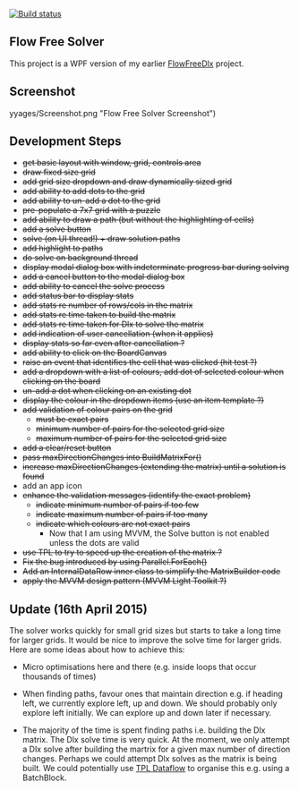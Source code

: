 [![Build status](https://ci.appveyor.com/api/projects/status/xku8l63dxt24owk4/branch/master?svg=true)](https://ci.appveyor.com/project/taylorjg/flowfreesolverwpf/branch/master)

## Flow Free Solver

This project is a WPF version of my earlier [FlowFreeDlx](https://github.com/taylorjg/FlowFreeDlx "FlowFreeDlx") project.

## Screenshot
yyages/Screenshot.png "Flow Free Solver Screenshot")

## Development Steps

* ~~get basic layout with window, grid, controls area~~
* ~~draw fixed size grid~~
* ~~add grid size dropdown and draw dynamically sized grid~~
* ~~add ability to add dots to the grid~~
* ~~add ability to un-add a dot to the grid~~
* ~~pre-populate a 7x7 grid with a puzzle~~
* ~~add ability to draw a path (but without the highlighting of cells)~~
* ~~add a solve button~~
* ~~solve (on UI thread!) + draw solution paths~~
* ~~add highlight to paths~~
* ~~do solve on background thread~~
* ~~display modal dialog box with indeterminate progress bar during solving~~
* ~~add a cancel button to the modal dialog box~~
* ~~add ability to cancel the solve process~~
* ~~add status bar to display stats~~
* ~~add stats re number of rows/cols in the matrix~~
* ~~add stats re time taken to build the matrix~~
* ~~add stats re time taken for Dlx to solve the matrix~~
* ~~add indication of user cancellation (when it applies)~~
* ~~display stats so far even after cancellation ?~~
* ~~add ability to click on the BoardCanvas~~
* ~~raise an event that identifies the cell that was clicked (hit test ?)~~
* ~~add a dropdown with a list of colours, add dot of selected colour when clicking on the board~~
* ~~un-add a dot when clicking on an existing dot~~
* ~~display the colour in the dropdown items (use an item template ?)~~
* ~~add validation of colour pairs on the grid~~
    * ~~must be exact pairs~~
    * ~~minimum number of pairs for the selected grid size~~
    * ~~maximum number of pairs for the selected grid size~~
* ~~add a clear/reset button~~
* ~~pass maxDirectionChanges into BuildMatrixFor()~~
* ~~increase maxDirectionChanges (extending the matrix) until a solution is found~~
* add an app icon
* ~~enhance the validation messages (identify the exact problem)~~
    * ~~indicate minimum number of pairs if too few~~
    * ~~indicate maximum number of pairs if too many~~
    * ~~indicate which colours are not exact pairs~~
        * Now that I am using MVVM, the Solve button is not enabled unless the dots are valid
* ~~use TPL to try to speed up the creation of the matrix ?~~
* ~~Fix the bug introduced by using Parallel.ForEach()~~
* ~~Add an InternalDataRow inner class to simplify the MatrixBuilder code~~
* ~~apply the MVVM design pattern (MVVM Light Toolkit ?)~~

## Update (16th April 2015)

The solver works quickly for small grid sizes but starts to take a long time for larger grids.
It would be nice to improve the solve time for larger grids. Here are some ideas about how to
achieve this:

* Micro optimisations here and there (e.g. inside loops that occur thousands of times)

* When finding paths, favour ones that maintain direction e.g. if heading left, we currently explore left, up and down. We should probably only explore left initially. We can explore up and down later if necessary.

* The majority of the time is spent finding paths i.e. building the Dlx matrix. The Dlx solve time is very quick. At the moment, we only attempt a Dlx solve after building the martrix for a given max number of direction changes. Perhaps we could attempt Dlx solves as the matrix is being built. We could potentially use
[TPL Dataflow](https://msdn.microsoft.com/en-us/library/hh228603%28v=vs.110%29.aspx)
to organise this e.g. using a BatchBlock.
